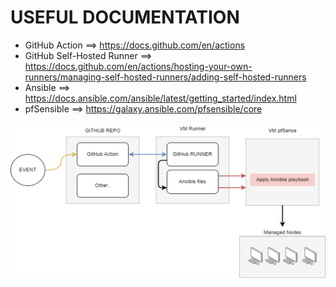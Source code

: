 # USEFUL DOCUMENTATION
* GitHub Action ==> https://docs.github.com/en/actions
* GitHub Self-Hosted Runner ==> https://docs.github.com/en/actions/hosting-your-own-runners/managing-self-hosted-runners/adding-self-hosted-runners
* Ansible ==> https://docs.ansible.com/ansible/latest/getting_started/index.html
* pfSensible ==> https://galaxy.ansible.com/pfsensible/core


![Infra](infra.png)